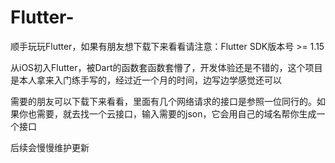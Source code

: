 # Flutter-

顺手玩玩Flutter，如果有朋友想下载下来看看请注意：Flutter SDK版本号 >= 1.15 

从iOS初入Flutter，被Dart的函数套函数套懵了，开发体验还是不错的，这个项目是本人拿来入门练手写的，经过近一个月的时间，边写边学感觉还可以

需要的朋友可以下载下来看看，里面有几个网络请求的接口是参照一位同行的。如果你也需要，就去找一个云接口，输入需要的json，它会用自己的域名帮你生成一个接口

后续会慢慢维护更新
